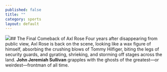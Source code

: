 ```yaml
---
published: false
title: ""
category: sports
layout: default
---
```


![](/http://www.gq.com/images/entertainment/2006/axl-rose_300x430.jpg)## The Final Comeback of Axl Rose
Four years after disappearing from public view, Axl Rose is back on the scene, looking like a wax figure of himself, absorbing the crushing blows of Tommy Hilfiger, biting the legs of security guards, and gyrating, shrieking, and storming off stages across the land. **John Jeremiah Sullivan** grapples with the ghosts of the greatest—or weirdest—frontman of all time.